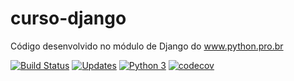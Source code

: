 # curso-django
Código desenvolvido no módulo de Django do www.python.pro.br

[![Build Status](https://app.travis-ci.com/JPS-TechEad/curso-django.svg?branch=main)](https://app.travis-ci.com/JPS-TechEad/curso-django)
[![Updates](https://pyup.io/repos/github/JPS-TechEad/curso-django/shield.svg)](https://pyup.io/repos/github/JPS-TechEad/curso-django/)
[![Python 3](https://pyup.io/repos/github/JPS-TechEad/curso-django/python-3-shield.svg)](https://pyup.io/repos/github/JPS-TechEad/curso-django/)
[![codecov](https://codecov.io/gh/JPS-TechEad/curso-django/branch/main/graph/badge.svg?token=Q6ELY63QLH)](https://codecov.io/gh/JPS-TechEad/curso-django)